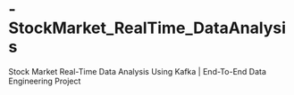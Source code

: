 # -StockMarket_RealTime_DataAnalysis
Stock Market Real-Time Data Analysis Using Kafka | End-To-End Data Engineering Project
